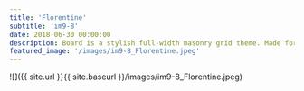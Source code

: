 ```yaml
---
title: 'Florentine'
subtitle: 'im9-8'
date: 2018-06-30 00:00:00
description: Board is a stylish full-width masonry grid theme. Made for designers, artists, photographers and developers to show off their best work.
featured_image: '/images/im9-8_Florentine.jpeg'
---
```


![]({{ site.url }}{{ site.baseurl }}/images/im9-8_Florentine.jpeg)


